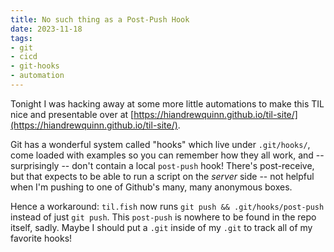 ```yaml
---
title: No such thing as a Post-Push Hook
date: 2023-11-18
tags: 
- git
- cicd
- git-hooks
- automation
---
```


Tonight I was hacking away at some more little automations to make this TIL nice and
presentable over at [https://hiandrewquinn.github.io/til-site/](https://hiandrewquinn.github.io/til-site/).

Git has a wonderful system called "hooks" which live under `.git/hooks/`, come loaded
with examples so you can remember how they all work, and -- surprisingly -- don't
contain a local `post-push` hook! There's post-receive, but that expects to be able
to run a script on the _server_ side -- not helpful when I'm pushing to one of
Github's many, many anonymous boxes.

Hence a workaround: `til.fish` now runs `git push && .git/hooks/post-push` instead
of just `git push`. This `post-push` is nowhere to be found in the repo itself, sadly.
Maybe I should put a `.git` inside of my `.git` to track all of my favorite hooks!

